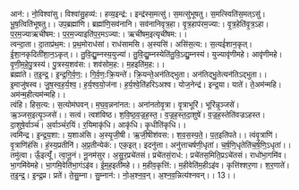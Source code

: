 

  
आन॑:। नो॒विश्वा॑सु। विश्वा॑सु॒हव्य॑:। हव्य॒इन्द्र॑:। इन्द्र॑स्स॒मत्सु॑। स॒मत्सु॑भूषतु। स॒मत्स्विति॑स॒मत्ऽसु॑। भू॒ष॒त्विति॑भूषतु।। उप॒ब्रह्मा॑णि। ब्रह्मा॑णि॒सव॑नानि। सव॑नानिवृत्र॒हा। वृ॒त्र॒हाप॑रम॒ज्या:। वृ॒त्र॒हेति॑वृ॒त्र॒ऽहा। प॒र॒म॒ज्याऋची॑षम:। प॒र॒म॒ज्याइति॑प॒र॒मऽज्या:। ऋची॑षम॒इत्यृची॑षम:।।  
त्वन्दा॒ता। दा॒ताप्र॑थ॒म:। प्र॒थ॒मोराध॑सां। राध॑सामसि। अ॒स्यसि॑। असि॑स॒त्य:। स॒त्यई॑शान॒कृत्। ई॒शा॒नकृदिती॑शा॒न॒ऽकृत्।। तु॒वि॒द्यु॒म्नस्य॒युज्या॑। तु॒वि॒द्यु॒म्नस्येति॑तु॒वि॒ऽद्यु॒म्नस्य॑। युज्यावृ॑णीमहे। आवृ॑णीमहे। वृ॒णी॒म॒हे॒पु॒त्रस्य॑। पु॒त्रस्य॒शव॑स:। शव॑सोम॒ह:। म॒हइति॑म॒ह:।।  
ब्रह्मा॑ते। त॒इ॒न्द्र॒। इ॒न्द्र॒गि॒र्व॒ण॒:। गि॒र्व॒ण॒:क्रि॒यन्ते॑। क्रि॒यन्ते॒अन॑तिद्भुता। अन॑तिद्भु॒तेत्यन॑तिऽद्भुता।। इ॒माजु॑षस्व। जु॒ष॒स्व॒ह॒र्य॒श्व॒। ह॒र्य॒श्व॒यो॒ज॑ना। ह॒र्य॒श्वे॒ति॑हरिऽअश्व। योज॒नेन्द्र॑। इन्द्र॒या। याते॑। ते॒अम॑न्महि। अम॑न्म॒हीत्यम॑न्महि।।  
त्वंहि। हिस॒त्य:। स॒त्योम॑घवन्। म॒घ॒व॒न्नना॑नत:। अना॑नतोवृ॒त्रा। वृ॒त्राभूरि॑। भूरि॑न्नृ॒ञ्जसे॑। ऋ॒ञ्जस॒इत्यृ॒ञ्जसे॑।। सत्वं। त्वश॑विष्ठ। श॒वि॒ष्ठ॒व॒ज्र॒ह॒स्त॒। व॒ज्र॒ह॒स्त॒दा॒शुषे॑। व॒ज्र॒ह॒स्तेति॑वज्रऽहस्त। दा॒शुषे॒र्वाञ्चं॑। अ॒र्वाञ्चं॑र॒यिं। र॒यिमाकृ॑धि। आकृ॑धि। कृ॒धीति॑कृधि।।  
त्वमि॑न्द्र। इ॒न्द्र॒य॒शा:। य॒शाअ॑सि। अ॒स्यृ॒जी॒षी। ऋ॒जी॒षीश॑वस:। श॒व॒स॒स्प॒ते॒। प॒त॒इति॑पते।। त्वंवृ॒त्राणि॑। वृ॒त्राणि॑हंसि। हं॒स्य॒प्रतीनि॑। अ॒प्र॒तीन्येक॑:। एक॒इत्। इदनु॑त्ता। अनु॑त्ताचर्षणी॒धृता॑। च॒र्ष॒णि॒धृतेति॑च॒र्ष॒णि॒ऽधृता॑।।  
तमु॑त्वा। ऊँ॒इत्यूँ॑। त्वा॒नू॒नं। नू॒नम॑सुर। अ॒सु॒र॒प्रचे॑तसं। प्रचे॑तसं॒राध॑:। प्रचे॑तस॒मिति॒प्रऽचे॑तसं। राधो॑भा॒गमि॑व। भा॒गमि॑वेमहे। भा॒गमि॒वेति॑भा॒गंऽइ॑व। ई॒म॒ह॒इती॑महे।। म॒हीव॒कृत्ति॑:। म॒हीवेति॑म॒हीऽइ॑व। कृत्ति॑श्शर॒णा। श॒र॒णाते॑। त॒इ॒न्द्र॒। इ॒न्द्र॒प्र। प्रते॑। ते॒सु॒म्ना। सु॒म्नान॑:। नो॒अ॒श्न॒व॒न्। अ॒श्न॒व॒न्नित्य॑श्नवन्।। 13।।  
